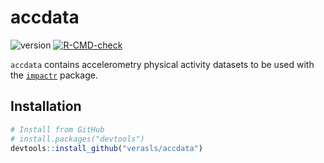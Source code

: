 # accdata

![version](https://img.shields.io/badge/version-0.1.0-brightgreen)
[![R-CMD-check](https://github.com/verasls/accdata/workflows/R-CMD-check/badge.svg)](https://github.com/verasls/accdata/actions)

`accdata` contains accelerometry physical activity datasets to be used with the [`impactr`](https://lveras.com/impactr/) package.

## Installation

```r
# Install from GitHub
# install.packages("devtools")
devtools::install_github("verasls/accdata")
```
